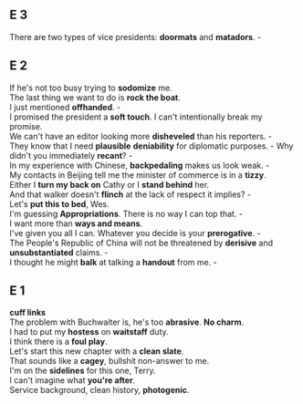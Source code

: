 ## E 3  
There are two types of vice presidents: **doormats** and **matadors**. -  

## E 2 
If he's not too busy trying to **sodomize** me.  
The last thing we want to do is **rock the boat**.  
I just mentioned **offhanded**. -  
I promised the president a **soft touch**. I can't intentionally break my promise.  
We can't have an editor looking more **disheveled** than his reporters. -  
They know that I need **plausible** **deniability** for diplomatic purposes. - Why didn't you immediately **recant**? -    
In my experience with Chinese, **backpedaling** makes us look weak. -  
My contacts in Beijing tell me the minister of commerce is in a **tizzy**.  
Either I **turn my back on** Cathy or I **stand behind** her.  
And that walker doesn't **flinch** at the lack of respect it implies? -  
Let's **put this to bed**, Wes.  
I'm guessing **Appropriations**. There is no way I can top that. -   
I want more than **ways and means**.  
I've given you all I can. Whatever you decide is your **prerogative**. -  
The People's Republic of China will not be threatened by **derisive** and **unsubstantiated** claims. -  
I thought he might **balk** at talking a **handout** from me. -  


## E 1 
**cuff links**  
The problem with Buchwalter is, he's too **abrasive**. **No charm**.  
I had to put my **hostess** on **waitstaff** duty.  
I think there is a **foul play**.  
Let's start this new chapter with a **clean slate**.  
That sounds like a **cagey**, bullshit non-answer to me.  
I'm on the **sidelines** for this one, Terry.  
I can't imagine what **you're after**.  
Service background, clean history, **photogenic**.  

